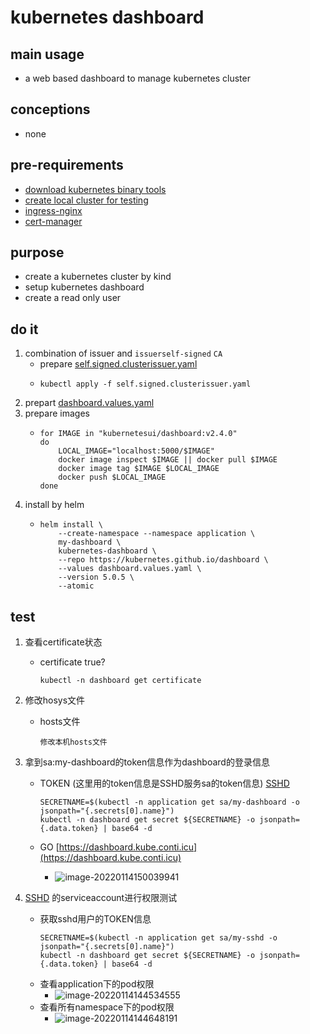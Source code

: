 # kubernetes dashboard

## main usage

* a web based dashboard to manage kubernetes cluster

## conceptions

* none

## pre-requirements

* [download kubernetes binary tools](../download.kubernetes.binary.tools.md)
* [create local cluster for testing](local.cluster.for.testing.md)
* [ingress-nginx](ingress.nginx.md)
* [cert-manager](cert.manager.md)

## purpose

* create a kubernetes cluster by kind
* setup kubernetes dashboard
* create a read only user

## do it

1. combination of issuer and `issuerself-signed` `CA`
   * prepare [self.signed.clusterissuer.yaml](dashboard/self.signed.clusterissuer.yaml.md)
   * ```shell
     kubectl apply -f self.signed.clusterissuer.yaml
     ```
2. prepart [dashboard.values.yaml](dashboard/dashboard.values.yaml.md)
3. prepare images
   * ```shell  
     for IMAGE in "kubernetesui/dashboard:v2.4.0"
     do
         LOCAL_IMAGE="localhost:5000/$IMAGE"
         docker image inspect $IMAGE || docker pull $IMAGE
         docker image tag $IMAGE $LOCAL_IMAGE
         docker push $LOCAL_IMAGE
     done
     ```
3. install by helm
   * ```shell
     helm install \
         --create-namespace --namespace application \
         my-dashboard \
         kubernetes-dashboard \
         --repo https://kubernetes.github.io/dashboard \
         --values dashboard.values.yaml \
         --version 5.0.5 \
         --atomic
     ```

## test
1. 查看certificate状态
   * certificate true?
     ```shell
     kubectl -n dashboard get certificate 
     ```

2. 修改hosys文件
   * hosts文件
     ```text
     修改本机hosts文件
     ```
   
3. 拿到sa:my-dashboard的token信息作为dashboard的登录信息
   * TOKEN (这里用的token信息是SSHD服务sa的token信息) [SSHD](sshd.md)
     ```shell
     SECRETNAME=$(kubectl -n application get sa/my-dashboard -o jsonpath="{.secrets[0].name}")
     kubectl -n dashboard get secret ${SECRETNAME} -o jsonpath={.data.token} | base64 -d
     ```
     
   * GO [https://dashboard.kube.conti.icu](https://dashboard.kube.conti.icu)
     * ![image-20220114150039941](http://conti-picture-database.oss-cn-hangzhou.aliyuncs.com/img/image-20220114150039941.png)

4. [SSHD](sshd.md) 的serviceaccount进行权限测试
   * 获取sshd用户的TOKEN信息
     ```shell
     SECRETNAME=$(kubectl -n application get sa/my-sshd -o jsonpath="{.secrets[0].name}")
     kubectl -n dashboard get secret ${SECRETNAME} -o jsonpath={.data.token} | base64 -d
     ```
   * 查看application下的pod权限
     * ![image-20220114144534555](http://conti-picture-database.oss-cn-hangzhou.aliyuncs.com/img/image-20220114144534555.png)
   * 查看所有namespace下的pod权限
     * ![image-20220114144648191](http://conti-picture-database.oss-cn-hangzhou.aliyuncs.com/img/image-20220114144648191.png)
   







